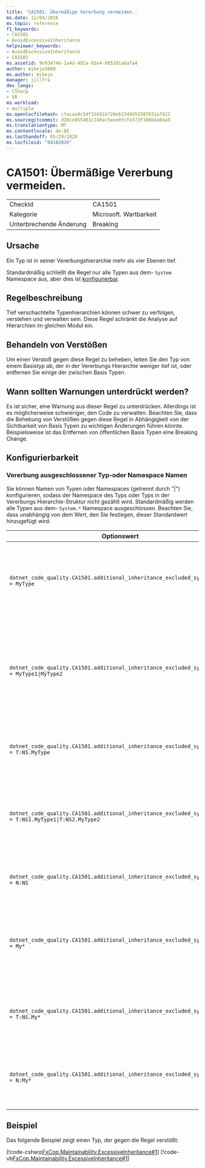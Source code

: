 ```yaml
---
title: 'CA1501: Übermäßige Vererbung vermeiden.'
ms.date: 11/04/2016
ms.topic: reference
f1_keywords:
- CA1501
- AvoidExcessiveInheritance
helpviewer_keywords:
- AvoidExcessiveInheritance
- CA1501
ms.assetid: 9e934746-1a4d-492a-91e4-085201abafa4
author: mikejo5000
ms.author: mikejo
manager: jillfra
dev_langs:
- CSharp
- VB
ms.workload:
- multiple
ms.openlocfilehash: cfacaa9c5df31681b720eb2349d51587031a7422
ms.sourcegitcommit: d20ce855461c240ac5eee0fcfe373f166b4a04a9
ms.translationtype: MT
ms.contentlocale: de-DE
ms.lasthandoff: 05/29/2020
ms.locfileid: "84182026"
---
```

# <a name="ca1501-avoid-excessive-inheritance"></a>CA1501: Übermäßige Vererbung vermeiden.

|||
|-|-|
|CheckId|CA1501|
|Kategorie|Microsoft. Wartbarkeit|
|Unterbrechende Änderung|Breaking|

## <a name="cause"></a>Ursache

Ein Typ ist in seiner Vererbungshierarchie mehr als vier Ebenen tief.

Standardmäßig schließt die Regel nur alle Typen aus dem- `System` Namespace aus, aber dies ist [konfigurierbar](#configurability).

## <a name="rule-description"></a>Regelbeschreibung

Tief verschachtelte Typenhierarchien können schwer zu verfolgen, verstehen und verwalten sein. Diese Regel schränkt die Analyse auf Hierarchien im gleichen Modul ein.

## <a name="how-to-fix-violations"></a>Behandeln von Verstößen

Um einen Verstoß gegen diese Regel zu beheben, leiten Sie den Typ von einem Basistyp ab, der in der Vererbungs Hierarchie weniger tief ist, oder entfernen Sie einige der zwischen Basis Typen.

## <a name="when-to-suppress-warnings"></a>Wann sollten Warnungen unterdrückt werden?

Es ist sicher, eine Warnung aus dieser Regel zu unterdrücken. Allerdings ist es möglicherweise schwieriger, den Code zu verwalten. Beachten Sie, dass die Behebung von Verstößen gegen diese Regel in Abhängigkeit von der Sichtbarkeit von Basis Typen zu wichtigen Änderungen führen könnte. Beispielsweise ist das Entfernen von öffentlichen Basis Typen eine Breaking Change.

## <a name="configurability"></a>Konfigurierbarkeit

### <a name="inheritance-excluded-type-or-namespace-names"></a>Vererbung ausgeschlossener Typ-oder Namespace Namen

Sie können Namen von Typen oder Namespaces (getrennt durch "|") konfigurieren, sodass der Namespace des Typs oder Typs in der Vererbungs Hierarchie-Struktur nicht gezählt wird. Standardmäßig werden alle Typen aus dem- `System.*` Namespace ausgeschlossen. Beachten Sie, dass unabhängig von dem Wert, den Sie festlegen, dieser Standardwert hinzugefügt wird.

| Optionswert | Zusammenfassung |
| --- | --- |
|`dotnet_code_quality.CA1501.additional_inheritance_excluded_symbol_names = MyType` | Entspricht allen Typen mit dem Namen "MyType", oder deren enthaltender Namespace "MyType" und alle Typen aus dem System Namespace enthält. |
|`dotnet_code_quality.CA1501.additional_inheritance_excluded_symbol_names = MyType1\|MyType2` | Entspricht allen Typen mit dem Namen "MyType1" oder "MyType2", oder der enthaltende Namespace enthält entweder "MyType1" oder "MyType2" und alle Typen aus dem System Namespace. |
|`dotnet_code_quality.CA1501.additional_inheritance_excluded_symbol_names = T:NS.MyType` | Entspricht dem spezifischen Typ "MyType" im Namespace "NS" und allen Typen aus dem System Namespace. |
|`dotnet_code_quality.CA1501.additional_inheritance_excluded_symbol_names = T:NS1.MyType1\|T:NS2.MyType2` | Ordnet bestimmte Typen "MyType1" und "MyType2" mit den entsprechenden voll qualifizierten Namen und allen Typen aus dem System Namespace zu. |
|`dotnet_code_quality.CA1501.additional_inheritance_excluded_symbol_names = N:NS` | Entspricht allen Typen aus dem ' NS '-Namespace und allen Typen aus dem System-Namespace. |
|`dotnet_code_quality.CA1501.additional_inheritance_excluded_symbol_names = My*` | Entspricht allen Typen, deren Name mit "My" beginnt oder dessen enthaltende Namespace Teile mit "My" und allen Typen aus dem Namespace "System" beginnen. |
|`dotnet_code_quality.CA1501.additional_inheritance_excluded_symbol_names = T:NS.My*` | Entspricht allen Typen, deren Name mit "My" im Namespace "NS" beginnt, und alle Typen aus dem System Namespace. |
|`dotnet_code_quality.CA1501.additional_inheritance_excluded_symbol_names = N:My*` | Entspricht allen Typen, deren enthaltenden Namespace mit "My" beginnt, und allen Typen aus dem System Namespace. |

## <a name="example"></a>Beispiel

Das folgende Beispiel zeigt einen Typ, der gegen die Regel verstößt:

[!code-csharp[FxCop.Maintainability.ExcessiveInheritance#1](../code-quality/codesnippet/CSharp/ca1501-avoid-excessive-inheritance_1.cs)]
[!code-vb[FxCop.Maintainability.ExcessiveInheritance#1](../code-quality/codesnippet/VisualBasic/ca1501-avoid-excessive-inheritance_1.vb)]
